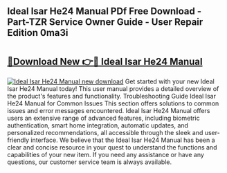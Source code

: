 ## Ideal Isar He24 Manual PDf Free Download - Part-TZR Service Owner Guide - User Repair Edition 0ma3i

# <h2><a href="http://bc99595.oget.top/?id=Ideal+Isar+He24+Manual">🔗Download New 👉🔴 Ideal Isar He24 Manual</a></h2>

[![Ideal Isar He24 Manual new download](https://i.imgur.com/5g1atiW.png)](http://bc99595.oget.top/?id=Ideal+Isar+He24+Manual)
Get started with your new Ideal Isar He24 Manual today! This user manual provides a detailed overview of the product's features and functionality. Troubleshooting Guide Ideal Isar He24 Manual for Common Issues This section offers solutions to common issues and error messages encountered. Ideal Isar He24 Manual offers users an extensive range of advanced features, including biometric authentication, smart home integration, automatic updates, and personalized recommendations, all accessible through the sleek and user-friendly interface. We believe that the Ideal Isar He24 Manual has been a clear and concise resource in your quest to understand the functions and capabilities of your new item. If you need any assistance or have any questions, our customer service team is always available.
